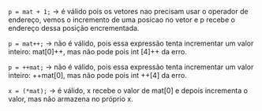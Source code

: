 `p = mat + 1;` -> é válido pois os vetores nao precisam usar o operador de endereço, vemos o incremento de uma posicao no vetor 
e p recebe o endereço dessa posição encrementada.

`p = mat++;` -> não é válido, pois essa expressão tenta incrementar um valor inteiro: mat[0]++, mas não pode pois int [4]++ da erro.

`p = ++mat;` -> não é válido, pois essa expressão tenta incrementar um valor inteiro: ++mat[0], mas não pode pois int ++[4] da erro.

`x = (*mat);` -> é válido, x recebe o valor de mat[0] e depois incrementa o valor, mas não armazena no próprio x.
